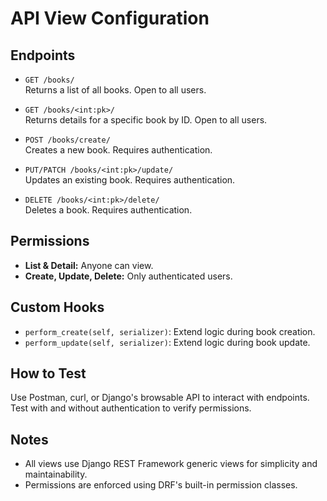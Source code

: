 # API View Configuration

## Endpoints

- `GET /books/`  
  Returns a list of all books. Open to all users.

- `GET /books/<int:pk>/`  
  Returns details for a specific book by ID. Open to all users.

- `POST /books/create/`  
  Creates a new book. Requires authentication.

- `PUT/PATCH /books/<int:pk>/update/`  
  Updates an existing book. Requires authentication.

- `DELETE /books/<int:pk>/delete/`  
  Deletes a book. Requires authentication.

## Permissions

- **List & Detail:** Anyone can view.
- **Create, Update, Delete:** Only authenticated users.

## Custom Hooks

- `perform_create(self, serializer)`: Extend logic during book creation.
- `perform_update(self, serializer)`: Extend logic during book update.

## How to Test

Use Postman, curl, or Django's browsable API to interact with endpoints.  
Test with and without authentication to verify permissions.

## Notes

- All views use Django REST Framework generic views for simplicity and maintainability.
- Permissions are enforced using DRF's built-in permission classes.
